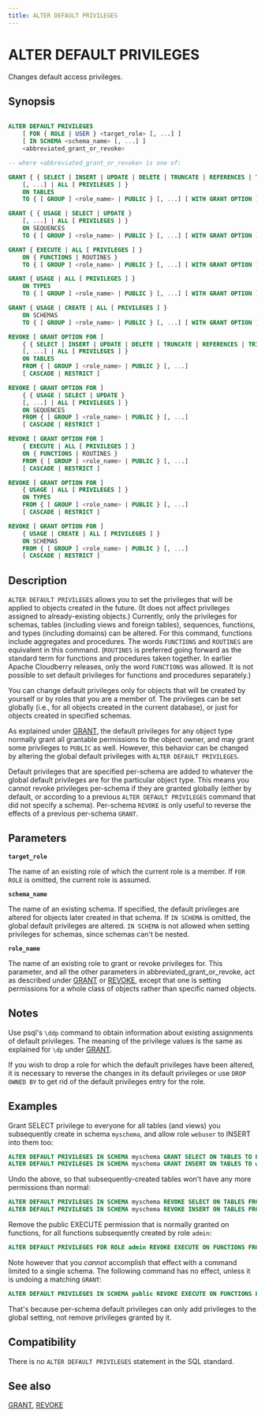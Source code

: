 ```yaml
---
title: ALTER DEFAULT PRIVILEGES
---
```


# ALTER DEFAULT PRIVILEGES

Changes default access privileges.

## Synopsis

```sql

ALTER DEFAULT PRIVILEGES
    [ FOR { ROLE | USER } <target_role> [, ...] ]
    [ IN SCHEMA <schema_name> [, ...] ]
    <abbreviated_grant_or_revoke>

-- where <abbreviated_grant_or_revoke> is one of:

GRANT { { SELECT | INSERT | UPDATE | DELETE | TRUNCATE | REFERENCES | TRIGGER }
    [, ...] | ALL [ PRIVILEGES ] }
    ON TABLES
    TO { [ GROUP ] <role_name> | PUBLIC } [, ...] [ WITH GRANT OPTION ]

GRANT { { USAGE | SELECT | UPDATE }
    [, ...] | ALL [ PRIVILEGES ] }
    ON SEQUENCES
    TO { [ GROUP ] <role_name> | PUBLIC } [, ...] [ WITH GRANT OPTION ]

GRANT { EXECUTE | ALL [ PRIVILEGES ] }
    ON { FUNCTIONS | ROUTINES }
    TO { [ GROUP ] <role_name> | PUBLIC } [, ...] [ WITH GRANT OPTION ]

GRANT { USAGE | ALL [ PRIVILEGES ] }
    ON TYPES
    TO { [ GROUP ] <role_name> | PUBLIC } [, ...] [ WITH GRANT OPTION ]

GRANT { USAGE | CREATE | ALL [ PRIVILEGES ] }
    ON SCHEMAS
    TO { [ GROUP ] <role_name> | PUBLIC } [, ...] [ WITH GRANT OPTION ]

REVOKE [ GRANT OPTION FOR ]
    { { SELECT | INSERT | UPDATE | DELETE | TRUNCATE | REFERENCES | TRIGGER }
    [, ...] | ALL [ PRIVILEGES ] }
    ON TABLES
    FROM { [ GROUP ] <role_name> | PUBLIC } [, ...]
    [ CASCADE | RESTRICT ]

REVOKE [ GRANT OPTION FOR ]
    { { USAGE | SELECT | UPDATE }
    [, ...] | ALL [ PRIVILEGES ] }
    ON SEQUENCES
    FROM { [ GROUP ] <role_name> | PUBLIC } [, ...]
    [ CASCADE | RESTRICT ]

REVOKE [ GRANT OPTION FOR ]
    { EXECUTE | ALL [ PRIVILEGES ] }
    ON { FUNCTIONS | ROUTINES }
    FROM { [ GROUP ] <role_name> | PUBLIC } [, ...]
    [ CASCADE | RESTRICT ]

REVOKE [ GRANT OPTION FOR ]
    { USAGE | ALL [ PRIVILEGES ] }
    ON TYPES
    FROM { [ GROUP ] <role_name> | PUBLIC } [, ...]
    [ CASCADE | RESTRICT ]

REVOKE [ GRANT OPTION FOR ]
    { USAGE | CREATE | ALL [ PRIVILEGES ] }
    ON SCHEMAS
    FROM { [ GROUP ] <role_name> | PUBLIC } [, ...]
    [ CASCADE | RESTRICT ]
```

## Description

`ALTER DEFAULT PRIVILEGES` allows you to set the privileges that will be applied to objects created in the future. (It does not affect privileges assigned to already-existing objects.) Currently, only the privileges for schemas, tables (including views and foreign tables), sequences, functions, and types (including domains) can be altered. For this command, functions include aggregates and procedures. The words `FUNCTIONS` and `ROUTINES` are equivalent in this command. (`ROUTINES` is preferred going forward as the standard term for functions and procedures taken together. In earlier Apache Cloudberry releases, only the word `FUNCTIONS` was allowed. It is not possible to set default privileges for functions and procedures separately.)

You can change default privileges only for objects that will be created by yourself or by roles that you are a member of. The privileges can be set globally (i.e., for all objects created in the current database), or just for objects created in specified schemas.

As explained under [GRANT](/docs/sql-stmts/grant.md), the default privileges for any object type normally grant all grantable permissions to the object owner, and may grant some privileges to `PUBLIC` as well. However, this behavior can be changed by altering the global default privileges with `ALTER DEFAULT PRIVILEGES`.

Default privileges that are specified per-schema are added to whatever the global default privileges are for the particular object type. This means you cannot revoke privileges per-schema if they are granted globally (either by default, or according to a previous `ALTER DEFAULT PRIVILEGES` command that did not specify a schema). Per-schema `REVOKE` is only useful to reverse the effects of a previous per-schema `GRANT`.

## Parameters

**`target_role`**

The name of an existing role of which the current role is a member. If `FOR ROLE` is omitted, the current role is assumed.

**`schema_name`**

The name of an existing schema. If specified, the default privileges are altered for objects later created in that schema. If `IN SCHEMA` is omitted, the global default privileges are altered. `IN SCHEMA` is not allowed when setting privileges for schemas, since schemas can't be nested.

**`role_name`**

The name of an existing role to grant or revoke privileges for. This parameter, and all the other parameters in abbreviated_grant_or_revoke, act as described under [GRANT](/docs/sql-stmts/grant.md) or [REVOKE](/docs/sql-stmts/revoke.md), except that one is setting permissions for a whole class of objects rather than specific named objects.

## Notes

Use psql's `\ddp` command to obtain information about existing assignments of default privileges. The meaning of the privilege values is the same as explained for `\dp` under [GRANT](/docs/sql-stmts/grant.md).

If you wish to drop a role for which the default privileges have been altered, it is necessary to reverse the changes in its default privileges or use `DROP OWNED BY` to get rid of the default privileges entry for the role.

## Examples

Grant SELECT privilege to everyone for all tables (and views) you subsequently create in schema `myschema`, and allow role `webuser` to INSERT into them too:

```sql
ALTER DEFAULT PRIVILEGES IN SCHEMA myschema GRANT SELECT ON TABLES TO PUBLIC;
ALTER DEFAULT PRIVILEGES IN SCHEMA myschema GRANT INSERT ON TABLES TO webuser;
```

Undo the above, so that subsequently-created tables won't have any more permissions than normal:

```sql
ALTER DEFAULT PRIVILEGES IN SCHEMA myschema REVOKE SELECT ON TABLES FROM PUBLIC;
ALTER DEFAULT PRIVILEGES IN SCHEMA myschema REVOKE INSERT ON TABLES FROM webuser;
```

Remove the public EXECUTE permission that is normally granted on functions, for all functions subsequently created by role `admin`:

```sql
ALTER DEFAULT PRIVILEGES FOR ROLE admin REVOKE EXECUTE ON FUNCTIONS FROM PUBLIC;
```

Note however that you *cannot* accomplish that effect with a command limited to a single schema. The following command has no effect, unless it is undoing a matching `GRANT`:

```sql
ALTER DEFAULT PRIVILEGES IN SCHEMA public REVOKE EXECUTE ON FUNCTIONS FROM PUBLIC;
```

That's because per-schema default privileges can only add privileges to the global setting, not remove privileges granted by it.

## Compatibility

There is no `ALTER DEFAULT PRIVILEGES` statement in the SQL standard.

## See also

[GRANT](/docs/sql-stmts/grant.md), [REVOKE](/docs/sql-stmts/revoke.md)

